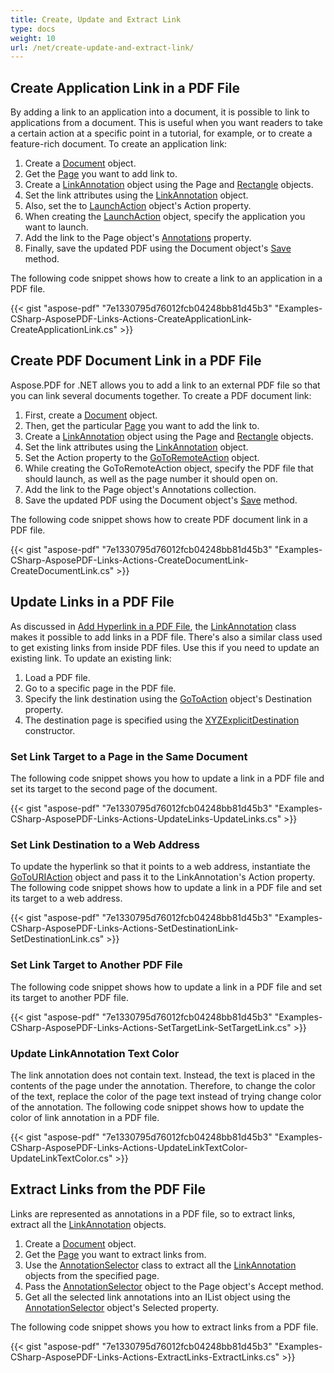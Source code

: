 ```yaml
---
title: Create, Update and Extract Link
type: docs
weight: 10
url: /net/create-update-and-extract-link/
---
```


## **Create Application Link in a PDF File**
By adding a link to an application into a document, it is possible to link to applications from a document. This is useful when you want readers to take a certain action at a specific point in a tutorial, for example, or to create a feature-rich document. To create an application link:

1. Create a [Document](https://apireference.aspose.com/net/pdf/aspose.pdf/document) object.
1. Get the [Page](https://apireference.aspose.com/net/pdf/aspose.pdf/page) you want to add link to.
1. Create a [LinkAnnotation](https://apireference.aspose.com/net/pdf/aspose.pdf.annotations/linkannotation) object using the Page and [Rectangle](https://apireference.aspose.com/net/pdf/aspose.pdf/rectangle) objects.
1. Set the link attributes using the [LinkAnnotation](https://apireference.aspose.com/net/pdf/aspose.pdf.annotations/linkannotation) object.
1. Also, set the to [LaunchAction](https://apireference.aspose.com/net/pdf/aspose.pdf.annotations/launchaction) object's Action property.
1. When creating the [LaunchAction](https://apireference.aspose.com/net/pdf/aspose.pdf.annotations/launchaction) object, specify the application you want to launch.
1. Add the link to the Page object's [Annotations](https://apireference.aspose.com/net/pdf/aspose.pdf/page/properties/annotations) property.
1. Finally, save the updated PDF using the Document object's [Save](https://apireference.aspose.com/net/pdf/aspose.pdf/document/methods/save) method.

The following code snippet shows how to create a link to an application in a PDF file.

{{< gist "aspose-pdf" "7e1330795d76012fcb04248bb81d45b3" "Examples-CSharp-AsposePDF-Links-Actions-CreateApplicationLink-CreateApplicationLink.cs" >}}
## **Create PDF Document Link in a PDF File**
Aspose.PDF for .NET allows you to add a link to an external PDF file so that you can link several documents together. To create a PDF document link:

1. First, create a [Document](https://apireference.aspose.com/net/pdf/aspose.pdf/document) object.
1. Then, get the particular [Page](https://apireference.aspose.com/net/pdf/aspose.pdf/page) you want to add the link to.
1. Create a [LinkAnnotation](https://apireference.aspose.com/net/pdf/aspose.pdf.annotations/linkannotation) object using the Page and [Rectangle](https://apireference.aspose.com/net/pdf/aspose.pdf/rectangle) objects.
1. Set the link attributes using the [LinkAnnotation](https://apireference.aspose.com/net/pdf/aspose.pdf.annotations/linkannotation) object.
1. Set the Action property to the [GoToRemoteAction](https://apireference.aspose.com/net/pdf/aspose.pdf.annotations/gotoremoteaction) object.
1. While creating the GoToRemoteAction object, specify the PDF file that should launch, as well as the page number it should open on.
1. Add the link to the Page object's Annotations collection.
1. Save the updated PDF using the Document object's [Save](https://apireference.aspose.com/net/pdf/aspose.pdf/document/methods/save) method.

The following code snippet shows how to create PDF document link in a PDF file.

{{< gist "aspose-pdf" "7e1330795d76012fcb04248bb81d45b3" "Examples-CSharp-AsposePDF-Links-Actions-CreateDocumentLink-CreateDocumentLink.cs" >}}
## **Update Links in a PDF File**
As discussed in [Add Hyperlink in a PDF File](), the [LinkAnnotation](https://apireference.aspose.com/net/pdf/aspose.pdf.annotations/linkannotation) class makes it possible to add links in a PDF file. There's also a similar class used to get existing links from inside PDF files. Use this if you need to update an existing link. To update an existing link:

1. Load a PDF file.
1. Go to a specific page in the PDF file.
1. Specify the link destination using the [GoToAction](https://apireference.aspose.com/net/pdf/aspose.pdf.annotations/gotoaction) object's Destination property.
1. The destination page is specified using the [](http://www.aspose.com/api/net/pdf/aspose.pdf.interactivefeatures/xyzexplicitdestination)[XYZExplicitDestination](https://apireference.aspose.com/net/pdf/aspose.pdf.annotations/xyzexplicitdestination) constructor.
### **Set Link Target to a Page in the Same Document**
The following code snippet shows you how to update a link in a PDF file and set its target to the second page of the document.

{{< gist "aspose-pdf" "7e1330795d76012fcb04248bb81d45b3" "Examples-CSharp-AsposePDF-Links-Actions-UpdateLinks-UpdateLinks.cs" >}}
### **Set Link Destination to a Web Address**
To update the hyperlink so that it points to a web address, instantiate the [GoToURIAction](https://apireference.aspose.com/net/pdf/aspose.pdf.annotations/gotouriaction) object and pass it to the LinkAnnotation's Action property. The following code snippet shows how to update a link in a PDF file and set its target to a web address.

{{< gist "aspose-pdf" "7e1330795d76012fcb04248bb81d45b3" "Examples-CSharp-AsposePDF-Links-Actions-SetDestinationLink-SetDestinationLink.cs" >}}
### **Set Link Target to Another PDF File**
The following code snippet shows how to update a link in a PDF file and set its target to another PDF file.

{{< gist "aspose-pdf" "7e1330795d76012fcb04248bb81d45b3" "Examples-CSharp-AsposePDF-Links-Actions-SetTargetLink-SetTargetLink.cs" >}}
### **Update LinkAnnotation Text Color**
The link annotation does not contain text. Instead, the text is placed in the contents of the page under the annotation. Therefore, to change the color of the text, replace the color of the page text instead of trying change color of the annotation. The following code snippet shows how to update the color of link annotation in a PDF file.

{{< gist "aspose-pdf" "7e1330795d76012fcb04248bb81d45b3" "Examples-CSharp-AsposePDF-Links-Actions-UpdateLinkTextColor-UpdateLinkTextColor.cs" >}}
## **Extract Links from the PDF File**
Links are represented as annotations in a PDF file, so to extract links, extract all the [LinkAnnotation](https://apireference.aspose.com/net/pdf/aspose.pdf.annotations/linkannotation) objects.

1. Create a [Document](https://apireference.aspose.com/net/pdf/aspose.pdf/document) object.
1. Get the [Page](https://apireference.aspose.com/net/pdf/aspose.pdf/page) you want to extract links from.
1. Use the [AnnotationSelector](https://apireference.aspose.com/net/pdf/aspose.pdf.annotations/annotationselector) class to extract all the [LinkAnnotation](https://apireference.aspose.com/net/pdf/aspose.pdf.annotations/linkannotation) objects from the specified page.
1. Pass the [AnnotationSelector](https://apireference.aspose.com/net/pdf/aspose.pdf.annotations/annotationselector) object to the Page object's Accept method.
1. Get all the selected link annotations into an IList object using the [AnnotationSelector](https://apireference.aspose.com/net/pdf/aspose.pdf.annotations/annotationselector) object's Selected property.

The following code snippet shows you how to extract links from a PDF file.

{{< gist "aspose-pdf" "7e1330795d76012fcb04248bb81d45b3" "Examples-CSharp-AsposePDF-Links-Actions-ExtractLinks-ExtractLinks.cs" >}}
